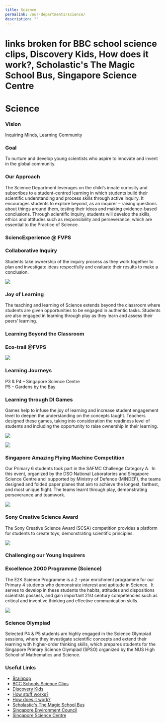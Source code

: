 ```yaml
---
title: Science
permalink: /our-departments/science/
description: ""
---
```

# links broken for BBC school science clips, Discovery Kids, How does it work?, Scholastic's The Magic School Bus, Singapore Science Centre
# Science

### Vision  

Inquiring Minds, Learning Community

### Goal  

To nurture and develop young scientists who aspire to innovate and invent in the global community.

### Our Approach

The Science Department leverages on the child’s innate curiosity and subscribes to a student-centred learning in which students build their scientific understanding and process skills through active inquiry. It encourages students to explore beyond, as an inquirer – raising questions about things around them, testing their ideas and making evidence-based conclusions. Through scientific inquiry, students will develop the skills, ethics and attitudes such as responsibility and perseverance, which are essential to the Practice of Science.

### **SciencExperience @ FVPS**

### Collaborative Inquiry  
Students take ownership of the inquiry process as they work together to plan and investigate ideas respectfully and evaluate their results to make a conclusion.


![](/images/Our%20departments/Science/science%20pic%201.jpg)

### Joy of Learning

The teaching and learning of Science extends beyond the classroom where students are given opportunities to be engaged in authentic tasks. Students are also engaged in learning through play as they learn and assess their peers’ learning.

### Learning Beyond the Classroom

### Eco-trail @FVPS

![](/images/Our%20departments/Science/science%20pic%202.jpg)

### Learning Journeys

P3 & P4 – Singapore Science Centre  
P5 – Gardens by the Bay 

### Learning through DI Games

Games help to infuse the joy of learning and increase student engagement level to deepen the understanding on the concepts taught. Teachers designed these games, taking into consideration the readiness level of students and including the opportunity to raise ownership in their learning.

![](/images/Our%20departments/Science/sciecne%20pic%203.jpg)

![](/images/Our%20departments/Science/science%20pic%204.jpg)

### Singapore Amazing Flying Machine Competition

Our Primary 6 students took part in the SAFMC Challenge Category A.  In this event, organized by the DSO National Laboratories and Singapore Science Centre and  supported by Ministry of Defence (MINDEF), the teams designed and folded paper planes that aim to achieve the longest, farthest, and most unique flight. The teams learnt through play, demonstrating perseverance and teamwork.

![](/images/Our%20departments/Science/sciecne%20pic%205.png)

### Sony Creative Science Award

The Sony Creative Science Award (SCSA) competition provides a platform for students to create toys, demonstrating scientific principles.


![](/images/Our%20departments/Science/science%20pic%206.jpg)


### Challenging our Young Inquirers

### **Excellence 2000 Programme (Science)**

The E2K Science Programme is a 2 -year enrichment programme for our Primary 4 students who demonstrate interest and aptitude in Science.  It serves to develop in these students the habits, attitudes and dispositions scientists possess, and gain important 21st century competencies such as critical and inventive thinking and effective communication skills.

![](/images/Our%20departments/Science/science%20pic%207.jpg)

### **Science Olympiad**  

Selected P4 & P5 students are highly engaged in the Science Olympiad sessions, where they investigate scientific concepts and extend their learning with higher-order thinking skills, which prepares students for the Singapore Primary Science Olympiad (SPSO) organized by the NUS High School of Mathematics and Science.

### Useful Links

*   <a href="https://www.brainpop.com/" target="_blank">Brainpop</a>
*   <a href="https://www.bbc.co.uk/schools/scienceclips/index_flash.shtml" target="_blank">BCC Schools Science Clips</a>
*   <a href="https://kids.discovery.com/" target="_blank">Discovery Kids</a>
*   <a href="https://www.howstuffworks.com/" target="_blank">How stuff works?</a>
*   <a href="https://www.energyquest.ca.gov/how_it_works/" target="_blank">How does it work?</a>[]()
*   <a href="https://www.scholastic.com/magicschoolbus/" target="_blank">Scholastic's The Magic School Bus</a>
*   <a href="https://www.sec.org.sg/" target="_blank">Singapore Environment Council</a>
*   <a href="https://www.science.edu.sg/Pages/SCBHome.aspx" target="_blank">Singapore Science Centre</a>